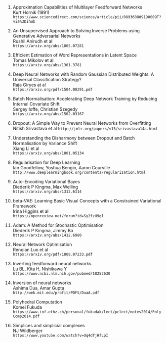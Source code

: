 1. Approximation Capabilities of Multilayer Feedforward Networks  
Kurt Hornik (1991)  
`https://www.sciencedirect.com/science/article/pii/089360809190009T?via%3Dihub`

2. An Unsupervised Approach to Solving Inverse Problems using Generative Adversarial Networks  
Rushil Anirudh et al  
`https://arxiv.org/abs/1805.07281`

3. Efficient Estimation of Word Representations in Latent Space  
Tomas Mikolov et al  
`https://arxiv.org/abs/1301.3781`

4. Deep Neural Networks with Random Gaussian Distributed Weights: A Universal Classification Strategy?  
Raja Giryes at al  
`https://arxiv.org/pdf/1504.08291.pdf`

5. Batch Normalisation: Accelerating Deep Network Training by Reducing Internal Covariate Shift  
Sergey Ioffe, Christian Szegedy  
`https://arxiv.org/abs/1502.03167`

6. Dropout: A Simple Way to Prevent Neural Networks from Overfitting
Nitish Srivastava et al
`http://jmlr.org/papers/v15/srivastava14a.html`

7. Understanding the Disharmony between Dropout and Batch Normalisation by Variance Shift  
Xiang Li et al  
`https://arxiv.org/abs/1801.05134`

8. Regularisation for Deep Learning  
Ian Goodfellow, Yoshua Bengio, Aaron Courville  
`http://www.deeplearningbook.org/contents/regularization.html`

9. Auto-Encoding Variational Bayes  
Diederik P Kingma, Max Welling  
`https://arxiv.org/abs/1312.6114`

10. beta-VAE: Learning Basic Visual Concepts with a Constrained Variational Framework  
Irina Higgins et al  
`https://openreview.net/forum?id=Sy2fzU9gl`

11. Adam: A Method for Stochastic Optimisation  
Diederik P Kingma, Jimmy Ba  
`https://arxiv.org/abs/1412.6980`

12. Neural Network Optimisation  
Renqian Luo et al  
`https://arxiv.org/pdf/1808.07233.pdf`  

13. Inverting feedforward neural networks  
Lu BL, Kita H, Nishikawa Y  
`https://www.ncbi.nlm.nih.gov/pubmed/18252630`  

14. Inversion of neural networks  
Ashima Dua, Amar Gupta  
`http://web.mit.edu/profit/PDFS/DuaA.pdf`  

15. Polyhedral Computation  
Komei Fukuda  
`https://www.inf.ethz.ch/personal/fukudak/lect/pclect/notes2014/PolyComp2014.pdf`  

16. Simplices and simplicial complexes  
NJ Wildberger  
`https://www.youtube.com/watch?v=Uq4dTjHfLpI`  
